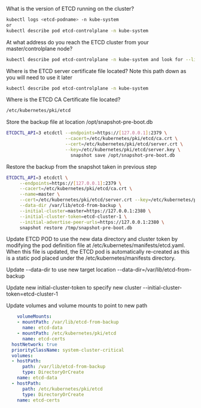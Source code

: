 What is the version of ETCD running on the cluster?

```bash
kubectl logs <etcd-podname> -n kube-system
or 
kubectl describe pod etcd-controlplane -n kube-system
```

At what address do you reach the ETCD cluster from your master/controlplane node?

```bash
kubectl describe pod etcd-controlplane -n kube-system and look for --listen-client-urls
```

Where is the ETCD server certificate file located?
Note this path down as you will need to use it later
```bash
kubectl describe pod etcd-controlplane -n kube-system
```

Where is the ETCD CA Certificate file located?

```bash
/etc/kubernetes/pki/etcd
```

Store the backup file at location /opt/snapshot-pre-boot.db

```bash
ETCDCTL_API=3 etcdctl --endpoints=https://[127.0.0.1]:2379 \
                      --cacert=/etc/kubernetes/pki/etcd/ca.crt \
                      --cert=/etc/kubernetes/pki/etcd/server.crt \
                      --key=/etc/kubernetes/pki/etcd/server.key \
                        snapshot save /opt/snapshot-pre-boot.db
```
Restore the backup from the snapshot taken in previous step
```bash
ETCDCTL_API=3 etcdctl \
     --endpoints=https://[127.0.0.1]:2379 \
     --cacert=/etc/kubernetes/pki/etcd/ca.crt \
     --name=master \
     --cert=/etc/kubernetes/pki/etcd/server.crt --key=/etc/kubernetes/pki/etcd/server.key \
     --data-dir /var/lib/etcd-from-backup \
     --initial-cluster=master=https://127.0.0.1:2380 \
     --initial-cluster-token=etcd-cluster-1 \
     --initial-advertise-peer-urls=https://127.0.0.1:2380 \
     snapshot restore /tmp/snapshot-pre-boot.db
```

Update ETCD POD to use the new data directory and cluster token by modifying the pod definition file at /etc/kubernetes/manifests/etcd.yaml. When this file is updated, the ETCD pod is automatically re-created as this is a static pod placed under the /etc/kubernetes/manifests directory.

Update --data-dir to use new target location
--data-dir=/var/lib/etcd-from-backup

Update new initial-cluster-token to specify new cluster
--initial-cluster-token=etcd-cluster-1

Update volumes and volume mounts to point to new path
```yaml
    volumeMounts:
    - mountPath: /var/lib/etcd-from-backup
      name: etcd-data
    - mountPath: /etc/kubernetes/pki/etcd
      name: etcd-certs
  hostNetwork: true
  priorityClassName: system-cluster-critical
  volumes:
  - hostPath:
      path: /var/lib/etcd-from-backup
      type: DirectoryOrCreate
    name: etcd-data
  - hostPath:
      path: /etc/kubernetes/pki/etcd
      type: DirectoryOrCreate
    name: etcd-certs
```
